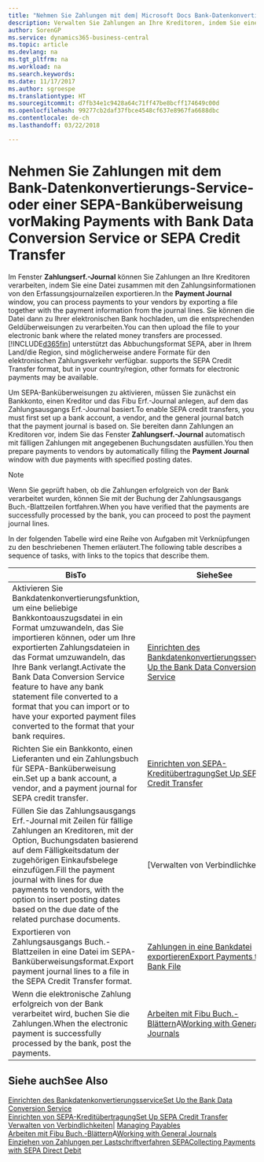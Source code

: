 ```yaml
---
title: "Nehmen Sie Zahlungen mit dem| Microsoft Docs Bank-Datenkonvertierungs-Service- oder einer SEPA-Banküberweisung vor | Microsoft Docs"
description: Verwalten Sie Zahlungen an Ihre Kreditoren, indem Sie eine Datei zusammen mit den Zahlungsinformationen von den Erfassungsjournalzeilen exportieren.
author: SorenGP
ms.service: dynamics365-business-central
ms.topic: article
ms.devlang: na
ms.tgt_pltfrm: na
ms.workload: na
ms.search.keywords: 
ms.date: 11/17/2017
ms.author: sgroespe
ms.translationtype: HT
ms.sourcegitcommit: d7fb34e1c9428a64c71ff47be8bcff174649c00d
ms.openlocfilehash: 99277cb2daf37fbce4548cf637e8967fa6688dbc
ms.contentlocale: de-ch
ms.lasthandoff: 03/22/2018

---
```

# <a name="making-payments-with-bank-data-conversion-service-or-sepa-credit-transfer"></a><span data-ttu-id="d446c-103">Nehmen Sie Zahlungen mit dem Bank-Datenkonvertierungs-Service- oder einer SEPA-Banküberweisung vor</span><span class="sxs-lookup"><span data-stu-id="d446c-103">Making Payments with Bank Data Conversion Service or SEPA Credit Transfer</span></span>
<span data-ttu-id="d446c-104">Im Fenster **Zahlungserf.-Journal** können Sie Zahlungen an Ihre Kreditoren verarbeiten, indem Sie eine Datei zusammen mit den Zahlungsinformationen von den Erfassungsjournalzeilen exportieren.</span><span class="sxs-lookup"><span data-stu-id="d446c-104">In the **Payment Journal** window, you can process payments to your vendors by exporting a file together with the payment information from the journal lines.</span></span> <span data-ttu-id="d446c-105">Sie können die Datei dann zu Ihrer elektronischen Bank hochladen, um die entsprechenden Geldüberweisungen zu verarbeiten.</span><span class="sxs-lookup"><span data-stu-id="d446c-105">You can then upload the file to your electronic bank where the related money transfers are processed.</span></span> [!INCLUDE[d365fin](includes/d365fin_md.md)]<span data-ttu-id="d446c-106"> unterstützt das Abbuchungsformat SEPA, aber in Ihrem Land/die Region, sind möglicherweise andere Formate für den elektronischen Zahlungsverkehr verfügbar.</span><span class="sxs-lookup"><span data-stu-id="d446c-106"> supports the SEPA Credit Transfer format, but in your country/region, other formats for electronic payments may be available.</span></span>   

 <span data-ttu-id="d446c-107">Um SEPA-Banküberweisungen zu aktivieren, müssen Sie zunächst ein Bankkonto, einen Kreditor und das Fibu Erf.-Journal anlegen, auf dem das Zahlungsausgangs Erf.-Journal basiert.</span><span class="sxs-lookup"><span data-stu-id="d446c-107">To enable SEPA credit transfers, you must first set up a bank account, a vendor, and the general journal batch that the payment journal is based on.</span></span> <span data-ttu-id="d446c-108">Sie bereiten dann Zahlungen an Kreditoren vor, indem Sie das Fenster **Zahlungserf.-Journal** automatisch mit fälligen Zahlungen mit angegebenen Buchungsdaten ausfüllen.</span><span class="sxs-lookup"><span data-stu-id="d446c-108">You then prepare payments to vendors by automatically filling the **Payment Journal** window with due payments with specified posting dates.</span></span>  

> [!NOTE]  
>  <span data-ttu-id="d446c-109">Wenn Sie geprüft haben, ob die Zahlungen erfolgreich von der Bank verarbeitet wurden, können Sie mit der Buchung der Zahlungsausgangs Buch.-Blattzeilen fortfahren.</span><span class="sxs-lookup"><span data-stu-id="d446c-109">When you have verified that the payments are successfully processed by the bank, you can proceed to post the payment journal lines.</span></span>  

 <span data-ttu-id="d446c-110">In der folgenden Tabelle wird eine Reihe von Aufgaben mit Verknüpfungen zu den beschriebenen Themen erläutert.</span><span class="sxs-lookup"><span data-stu-id="d446c-110">The following table describes a sequence of tasks, with links to the topics that describe them.</span></span>   

|<span data-ttu-id="d446c-111">**Bis**</span><span class="sxs-lookup"><span data-stu-id="d446c-111">**To**</span></span>|<span data-ttu-id="d446c-112">**Siehe**</span><span class="sxs-lookup"><span data-stu-id="d446c-112">**See**</span></span>|  
|------------|-------------|  
|<span data-ttu-id="d446c-113">Aktivieren Sie Bankdatenkonvertierungsfunktion, um eine beliebige Bankkontoauszugsdatei in ein Format umzuwandeln, das Sie importieren können, oder um Ihre exportierten Zahlungsdateien in das Format umzuwandeln, das Ihre Bank verlangt.</span><span class="sxs-lookup"><span data-stu-id="d446c-113">Activate the Bank Data Conversion Service feature to have any bank statement file converted to a format that you can import or to have your exported payment files converted to the format that your bank requires.</span></span>|[<span data-ttu-id="d446c-114">Einrichten des Bankdatenkonvertierungsservice</span><span class="sxs-lookup"><span data-stu-id="d446c-114">Set Up the Bank Data Conversion Service</span></span>](bank-how-setup-bank-statement-service.md)|  
|<span data-ttu-id="d446c-115">Richten Sie ein Bankkonto, einen Lieferanten und ein Zahlungsbuch für SEPA-Banküberweisung ein.</span><span class="sxs-lookup"><span data-stu-id="d446c-115">Set up a bank account, a vendor, and a payment journal for SEPA credit transfer.</span></span>|[<span data-ttu-id="d446c-116">Einrichten von SEPA-Kreditübertragung</span><span class="sxs-lookup"><span data-stu-id="d446c-116">Set Up SEPA Credit Transfer</span></span>](finance-how-to-set-up-sepa-credit-transfer.md)|  
|<span data-ttu-id="d446c-117">Füllen Sie das Zahlungsausgangs Erf.-Journal mit Zeilen für fällige Zahlungen an Kreditoren, mit der Option, Buchungsdaten basierend auf dem Fälligkeitsdatum der zugehörigen Einkaufsbelege einzufügen.</span><span class="sxs-lookup"><span data-stu-id="d446c-117">Fill the payment journal with lines for due payments to vendors, with the option to insert posting dates based on the due date of the related purchase documents.</span></span>|[<span data-ttu-id="d446c-118">Verwalten von Verbindlichkeiten|</span><span class="sxs-lookup"><span data-stu-id="d446c-118">Managing Payables</span></span>](payables-manage-payables.md)|  
|<span data-ttu-id="d446c-119">Exportieren von Zahlungsausgangs Buch.-Blattzeilen in eine Datei im SEPA-Banküberweisungsformat.</span><span class="sxs-lookup"><span data-stu-id="d446c-119">Export payment journal lines to a file in the SEPA Credit Transfer format.</span></span>|[<span data-ttu-id="d446c-120">Zahlungen in eine Bankdatei exportieren</span><span class="sxs-lookup"><span data-stu-id="d446c-120">Export Payments to a Bank File</span></span>](payables-how-export-payments-bank-file.md)|  
|<span data-ttu-id="d446c-121">Wenn die elektronische Zahlung erfolgreich von der Bank verarbeitet wird, buchen Sie die Zahlungen.</span><span class="sxs-lookup"><span data-stu-id="d446c-121">When the electronic payment is successfully processed by the bank, post the payments.</span></span>|<span data-ttu-id="d446c-122">[Arbeiten mit Fibu Buch.-Blättern](ui-work-general-journals.md)A</span><span class="sxs-lookup"><span data-stu-id="d446c-122">[Working with General Journals](ui-work-general-journals.md)</span></span>|  

## <a name="see-also"></a><span data-ttu-id="d446c-123">Siehe auch</span><span class="sxs-lookup"><span data-stu-id="d446c-123">See Also</span></span>  
[<span data-ttu-id="d446c-124">Einrichten des Bankdatenkonvertierungsservice</span><span class="sxs-lookup"><span data-stu-id="d446c-124">Set Up the Bank Data Conversion Service</span></span>](bank-how-setup-bank-statement-service.md)  
[<span data-ttu-id="d446c-125">Einrichten von SEPA-Kreditübertragung</span><span class="sxs-lookup"><span data-stu-id="d446c-125">Set Up SEPA Credit Transfer</span></span>](finance-how-to-set-up-sepa-credit-transfer.md)  
<span data-ttu-id="d446c-126">[Verwalten von Verbindlichkeiten|](payables-manage-payables.md) </span><span class="sxs-lookup"><span data-stu-id="d446c-126">[Managing Payables](payables-manage-payables.md) </span></span>  
<span data-ttu-id="d446c-127">[Arbeiten mit Fibu Buch.-Blättern](ui-work-general-journals.md)A</span><span class="sxs-lookup"><span data-stu-id="d446c-127">[Working with General Journals](ui-work-general-journals.md)</span></span>  
[<span data-ttu-id="d446c-128">Einziehen von Zahlungen per Lastschriftverfahren SEPA</span><span class="sxs-lookup"><span data-stu-id="d446c-128">Collecting Payments with SEPA Direct Debit</span></span>](finance-collect-payments-with-sepa-direct-debit.md)   


